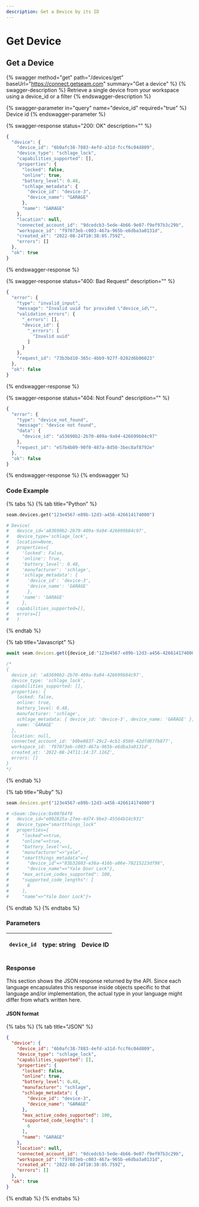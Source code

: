 ```yaml
---
description: Get a Device by its ID
---
```


# Get Device

## Get a Device

{% swagger method="get" path="/devices/get" baseUrl="https://connect.getseam.com" summary="Get a device" %}
{% swagger-description %}
Retrieve a single device from your workspace using a device_id or a filter
{% endswagger-description %}

{% swagger-parameter in="query" name="device_id" required="true" %}
Device id
{% endswagger-parameter %}

{% swagger-response status="200: OK" description="" %}
```javascript
{
  "device": {
    "device_id": "6b0afc38-7883-4efd-a31d-fccf6c04d809",
    "device_type": "schlage_lock",
    "capabilities_supported": [],
    "properties": {
      "locked": false,
      "online": true,
      "battery_level": 0.48,
      "schlage_metadata": {
        "device_id": "device-3",
        "device_name": "GARAGE"
      },
      "name": "GARAGE"
    },
    "location": null,
    "connected_account_id": "9dcedcb3-5ede-4b66-9e07-f9ef97b3c29b",
    "workspace_id": "f97073eb-c003-467a-965b-e6dba3a0131d",
    "created_at": "2022-08-24T10:38:05.759Z",
    "errors": []
  },
  "ok": true
}
```
{% endswagger-response %}

{% swagger-response status="400: Bad Request" description="" %}
```javascript
{
  "error": {
    "type": "invalid_input",
    "message": "Invalid uuid for provided \"device_id\"",
    "validation_errors": {
      "_errors": [],
      "device_id": {
        "_errors": [
          "Invalid uuid"
        ]
      }
    },
    "request_id": "73b3bd10-365c-4bb9-927f-0202d6b06023"
  },
  "ok": false
}
```
{% endswagger-response %}

{% swagger-response status="404: Not Found" description="" %}
```javascript
{
  "error": {
    "type": "device_not_found",
    "message": "device not found",
    "data": {
      "device_id": "a53690b2-2b70-409a-9a94-426699b84c97"
    },
    "request_id": "e57b4b09-90f0-487a-8d50-3bec8af8792e"
  },
  "ok": false
}
```
{% endswagger-response %}
{% endswagger %}

### Code Example

{% tabs %}
{% tab title="Python" %}
```python
seam.devices.get("123e4567-e89b-12d3-a456-426614174000")

# Device(
#   device_id='a83690b2-2b70-409a-9a94-426699b84c97', 
#   device_type='schlage_lock', 
#   location=None, 
#   properties={
#     'locked': False, 
#     'online': True, 
#     'battery_level': 0.48, 
#     'manufacturer': 'schlage',
#     'schlage_metadata': {
#       'device_id': 'device-3', 
#       'device_name': 'GARAGE'
#       }, 
#     'name': 'GARAGE'
#     }, 
#   capabilities_supported=[], 
#   errors=[]
#   )


```
{% endtab %}

{% tab title="Javascript" %}
```typescript
await seam.devices.get({device_id:"123e4567-e89b-12d3-a456-426614174000"})

/*
{
  device_id: 'a83690b2-2b70-409a-9a94-426699b84c97',
  device_type: 'schlage_lock',
  capabilities_supported: [],
  properties: {
    locked: false,
    online: true,
    battery_level: 0.48,
    manufacturer: 'schlage',
    schlage_metadata: { device_id: 'device-3', device_name: 'GARAGE' },
    name: 'GARAGE'
  },
  location: null,
  connected_account_id: 'b0be0837-29c2-4cb1-8560-42dfd07fb877',
  workspace_id: 'f97073eb-c003-467a-965b-e6dba3a0131d',
  created_at: '2022-08-24T11:14:37.116Z',
  errors: []
}
*/
```
{% endtab %}

{% tab title="Ruby" %}
```ruby
seam.devices.get("123e4567-e89b-12d3-a456-426614174000")

# <Seam::Device:0x00764f8                                             
#   device_id="e002825a-27ee-4d74-9be3-45564b14c931"                  
#   device_type="smartthings_lock"                                    
#   properties={
#     "locked"=>true,
#     "online"=>true,
#     "battery_level"=>1,
#     "manufacturer"=>"yale",
#     "smartthings_metadata"=>{
#       "device_id"=>"83b32603-e36a-416b-a06e-78215223df98",
#       "device_name"=>"Yale Door Lock"}, 
#     "max_active_codes_supported": 100,
#     "supported_code_lengths": [
#       6
#     ],
#     "name"=>"Yale Door Lock"}>
```
{% endtab %}
{% endtabs %}

### Parameters

| `device_id` | type: string | <p>Device ID</p> |
| ----------- | ------------ | -------------------- |

### Response

This section shows the JSON response returned by the API. Since each language encapsulates this response inside objects specific to that language and/or implementation, the actual type in your language might differ from what’s written here.

#### JSON format

{% tabs %}
{% tab title="JSON" %}
```json
{
  "device": {
    "device_id": "6b0afc38-7883-4efd-a31d-fccf6c04d809",
    "device_type": "schlage_lock",
    "capabilities_supported": [],
    "properties": {
      "locked": false,
      "online": true,
      "battery_level": 0.48,
      "manufacturer": "schlage",
      "schlage_metadata": {
        "device_id": "device-3",
        "device_name": "GARAGE"
      },
      "max_active_codes_supported": 100,
      "supported_code_lengths": [
        6
      ],      
      "name": "GARAGE"
    },
    "location": null,
    "connected_account_id": "9dcedcb3-5ede-4b66-9e07-f9ef97b3c29b",
    "workspace_id": "f97073eb-c003-467a-965b-e6dba3a0131d",
    "created_at": "2022-08-24T10:38:05.759Z",
    "errors": []
  },
  "ok": true
}
```
{% endtab %}
{% endtabs %}
